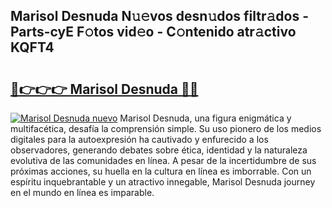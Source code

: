 ## Marisol Desnuda N𝚞𝚎vos desn𝚞dos filtr𝚊dos - Parts-cyE F𝚘tos vid𝚎o - C𝚘ntenido atr𝚊ctivo KQFT4

# <h2><a href="http://mb9g7z3.tromn.icu/?c=Marisol+Desnuda">🔗👉👉👉 Marisol Desnuda 🔗🔗</a></h2>

[![Marisol Desnuda nuevo](https://i.imgur.com/pEAQMta.gif)](http://mb9g7z3.tromn.icu/?c=Marisol+Desnuda)
Marisol Desnuda, una figura enigmática y multifacética, desafía la comprensión simple. Su uso pionero de los medios digitales para la autoexpresión ha cautivado y enfurecido a los observadores, generando debates sobre ética, identidad y la naturaleza evolutiva de las comunidades en línea. A pesar de la incertidumbre de sus próximas acciones, su huella en la cultura en línea es imborrable. Con un espíritu inquebrantable y un atractivo innegable, Marisol Desnuda journey en el mundo en línea es imparable.
